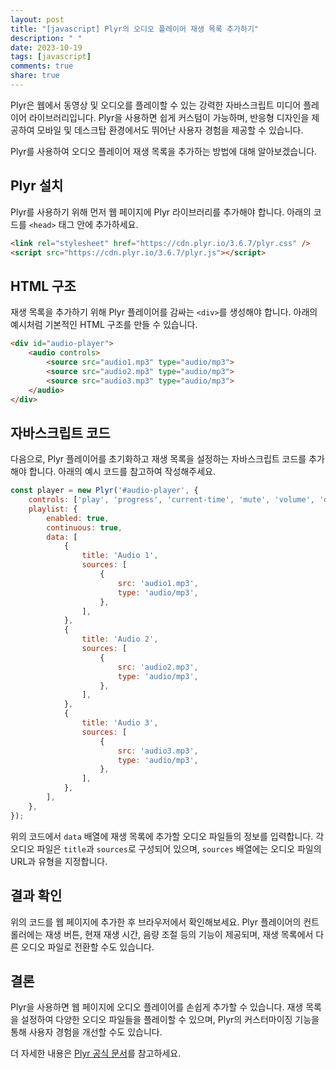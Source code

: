 ```yaml
---
layout: post
title: "[javascript] Plyr의 오디오 플레이어 재생 목록 추가하기"
description: " "
date: 2023-10-19
tags: [javascript]
comments: true
share: true
---
```


Plyr은 웹에서 동영상 및 오디오를 플레이할 수 있는 강력한 자바스크립트 미디어 플레이어 라이브러리입니다. Plyr을 사용하면 쉽게 커스텀이 가능하며, 반응형 디자인을 제공하여 모바일 및 데스크탑 환경에서도 뛰어난 사용자 경험을 제공할 수 있습니다.

Plyr를 사용하여 오디오 플레이어 재생 목록을 추가하는 방법에 대해 알아보겠습니다.

## Plyr 설치

Plyr를 사용하기 위해 먼저 웹 페이지에 Plyr 라이브러리를 추가해야 합니다. 아래의 코드를 `<head>` 태그 안에 추가하세요.

```html
<link rel="stylesheet" href="https://cdn.plyr.io/3.6.7/plyr.css" />
<script src="https://cdn.plyr.io/3.6.7/plyr.js"></script>
```

## HTML 구조

재생 목록을 추가하기 위해 Plyr 플레이어를 감싸는 `<div>`를 생성해야 합니다. 아래의 예시처럼 기본적인 HTML 구조를 만들 수 있습니다.

```html
<div id="audio-player">
    <audio controls>
        <source src="audio1.mp3" type="audio/mp3">
        <source src="audio2.mp3" type="audio/mp3">
        <source src="audio3.mp3" type="audio/mp3">
    </audio>
</div>
```

## 자바스크립트 코드

다음으로, Plyr 플레이어를 초기화하고 재생 목록을 설정하는 자바스크립트 코드를 추가해야 합니다. 아래의 예시 코드를 참고하여 작성해주세요.

```javascript
const player = new Plyr('#audio-player', {
    controls: ['play', 'progress', 'current-time', 'mute', 'volume', 'download'],
    playlist: {
        enabled: true,
        continuous: true,
        data: [
            {
                title: 'Audio 1',
                sources: [
                    {
                        src: 'audio1.mp3',
                        type: 'audio/mp3',
                    },
                ],
            },
            {
                title: 'Audio 2',
                sources: [
                    {
                        src: 'audio2.mp3',
                        type: 'audio/mp3',
                    },
                ],
            },
            {
                title: 'Audio 3',
                sources: [
                    {
                        src: 'audio3.mp3',
                        type: 'audio/mp3',
                    },
                ],
            },
        ],
    },
});
```

위의 코드에서 `data` 배열에 재생 목록에 추가할 오디오 파일들의 정보를 입력합니다. 각 오디오 파일은 `title`과 `sources`로 구성되어 있으며, `sources` 배열에는 오디오 파일의 URL과 유형을 지정합니다.

## 결과 확인

위의 코드를 웹 페이지에 추가한 후 브라우저에서 확인해보세요. Plyr 플레이어의 컨트롤러에는 재생 버튼, 현재 재생 시간, 음량 조절 등의 기능이 제공되며, 재생 목록에서 다른 오디오 파일로 전환할 수도 있습니다.

## 결론

Plyr을 사용하면 웹 페이지에 오디오 플레이어를 손쉽게 추가할 수 있습니다. 재생 목록을 설정하여 다양한 오디오 파일들을 플레이할 수 있으며, Plyr의 커스터마이징 기능을 통해 사용자 경험을 개선할 수도 있습니다.

더 자세한 내용은 [Plyr 공식 문서](https://github.com/sampotts/plyr)를 참고하세요.